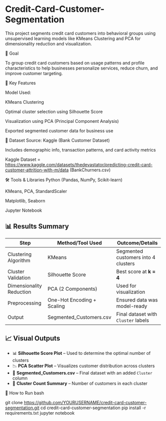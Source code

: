 # Credit-Card-Customer-Segmentation

This project segments credit card customers into behavioral groups using unsupervised learning models like KMeans Clustering and PCA for dimensionality reduction and visualization.

🎯 Goal

To group credit card customers based on usage patterns and profile characteristics to help businesses personalize services, reduce churn, and improve customer targeting.

🧠 Key Features

Model Used:

KMeans Clustering

Optimal cluster selection using Silhouette Score

Visualization using PCA (Principal Component Analysis)

Exported segmented customer data for business use

📂 Dataset
Source: Kaggle (Bank Customer Dataset)

Includes demographic info, transaction patterns, and card activity metrics

Kaggle Dataset = https://www.kaggle.com/datasets/thedevastator/predicting-credit-card-customer-attrition-with-m/data (BankChurners.csv)

🛠️ Tools & Libraries
Python (Pandas, NumPy, Scikit-learn)

KMeans, PCA, StandardScaler

Matplotlib, Seaborn

Jupyter Notebook

## 📊 Results Summary

| Step                  | Method/Tool Used       | Outcome/Details                           |
|-----------------------|------------------------|--------------------------------------------|
| Clustering Algorithm  | KMeans                 | Segmented customers into 4 clusters        |
| Cluster Validation    | Silhouette Score       | Best score at **k = 4**                    |
| Dimensionality Reduction | PCA (2 Components) | Used for visualization                     |
| Preprocessing         | One-Hot Encoding + Scaling | Ensured data was model-ready           |
| Output                | Segmented_Customers.csv | Final dataset with `Cluster` labels      |


## 📈 Visual Outputs

- 📊 **Silhouette Score Plot** – Used to determine the optimal number of clusters  
- 📉 **PCA Scatter Plot** – Visualizes customer distribution across clusters  
- 🧾 **Segmented_Customers.csv** – Final dataset with an added `Cluster` column  
- 📌 **Cluster Count Summary** – Number of customers in each cluster

🚀 How to Run
bash

git clone https://github.com/YOURUSERNAME/credit-card-customer-segmentation.git
cd credit-card-customer-segmentation
pip install -r requirements.txt
jupyter notebook
